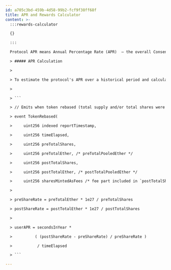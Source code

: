 ```yaml
---
id: a705c3bd-459b-4d58-99b2-fcf9f38ff68f
title: APR and Rewards Calculator
content: >-
  :::rewards-calculator

  {}

  :::

  Protocol APR means Annual Percentage Rate (APR)  — the overall Consensus Layer (CL) and Execution Layer (EL) rewards received by Lido validators relative to total ETH in the protocol. APR may be calculated over a variety of time ranges. The APR displayed on Lido UI is calculated as a rolling moving average over the last 7 days. The detailed info could be found [here.](https://docs.lido.fi/#protocol-apr)

  > ##### APR Calculation

  >

  > To estimate the protocol's APR over a historical period and calculate rewards for a specific account, you can track the change in the `totalPooledEther / totalShares` value over time, known as the share rate. This value defines how much ETH corresponds to the underlying minted stETH token shares and changes only during the stETH token rebase event (accessible programmatically in the Lido contract as `TokenRebased`).

  >

  > ```

  > // Emits when token rebased (total supply and/or total shares were changed)

  > event TokenRebased(

  >     uint256 indexed reportTimestamp, 

  >     uint256 timeElapsed, 

  >     uint256 preTotalShares, 

  >     uint256 preTotalEther, /* preTotalPooledEther */

  >     uint256 postTotalShares, 

  >     uint256 postTotalEther, /* postTotalPooledEther */ 

  >     uint256 sharesMintedAsFees /* fee part included in `postTotalShares` */ );

  >     

  > preShareRate = preTotalEther * 1e27 / preTotalShares 

  > postShareRate = postTotalEther * 1e27 / postTotalShares

  >  

  > userAPR = secondsInYear * 

  >          ( (postShareRate - preShareRate) / preShareRate )

  >           / timeElapsed

  > ```

---
```

